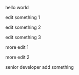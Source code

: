 hello world

edit something 1

edit something 2

edit something 3

more edit 1

more edit 2

senior developer add something

